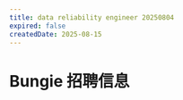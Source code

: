 ```yaml
---
title: data reliability engineer 20250804
expired: false
createdDate: 2025-08-15
---
```


# Bungie 招聘信息

<JobPostingTable job-posting-json-path="bungie/data/data-reliability-engineer-20250804.json"/>